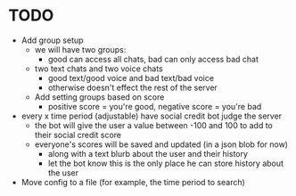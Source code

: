 #  TODO
- Add group setup
    - we will have two groups:
        - good can access all chats, bad can only access bad chat
    - two text chats and two voice chats
        - good text/good voice and bad text/bad voice
        - otherwise doesn't effect the rest of the server
    - Add setting groups based on score
        - positive score = you're good,  negative score = you're bad
- every x time period (adjustable) have social credit bot judge the server
    - the bot will give the user a value between -100 and 100 to add to their social credit score
    - everyone's scores will be saved and updated (in a json blob for now)
        - along with a text blurb about the user and their history
        - let the bot know this is the only place he can store history about the user
- Move config to a file (for example, the time period to search)